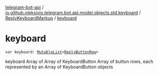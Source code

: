[telegram-bot-api](../../index.md) / [io.github.oleksivio.telegram.bot.api.model.objects.std.keyboard](../index.md) / [ReplyKeyboardMarkup](index.md) / [keyboard](./keyboard.md)

# keyboard

`var keyboard: `[`MutableList`](https://kotlinlang.org/api/latest/jvm/stdlib/kotlin.collections/-mutable-list/index.html)`<`[`ReplyButtonRow`](../../io.github.oleksivio.telegram.bot.api.model.objects.std.keyboard.row/-reply-button-row/index.md)`>`

keyboard Array of Array of KeyboardButton Array of button rows, each represented by an Array of KeyboardButton
objects

